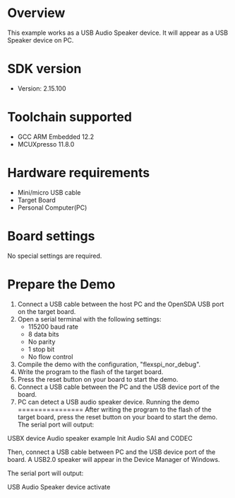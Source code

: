 Overview
========
This example works as a USB Audio Speaker device. It will appear as a USB Speaker device on PC.


SDK version
===========
- Version: 2.15.100

Toolchain supported
===================
- GCC ARM Embedded  12.2
- MCUXpresso  11.8.0

Hardware requirements
=====================
- Mini/micro USB cable
- Target Board
- Personal Computer(PC)

Board settings
==============
No special settings are required.

Prepare the Demo
================
1.  Connect a USB cable between the host PC and the OpenSDA USB port on the target board.
2.  Open a serial terminal with the following settings:
    - 115200 baud rate
    - 8 data bits
    - No parity
    - 1 stop bit
    - No flow control
3.  Compile the demo with the configuration, "flexspi_nor_debug".
4.  Write the program to the flash of the target board.
5.  Press the reset button on your board to start the demo.
6.  Connect a USB cable between the PC and the USB device port of the board.
7.  PC can detect a USB audio speaker device.
Running the demo
================
After writing the program to the flash of the target board,
press the reset button on your board to start the demo.
The serial port will output:

USBX device Audio speaker example
Init Audio SAI and CODEC

Then, connect a USB cable between PC and the USB device port
of the board. A USB2.0 speaker will appear in the
Device Manager of Windows.

The serial port will output:

USB Audio Speaker device activate
